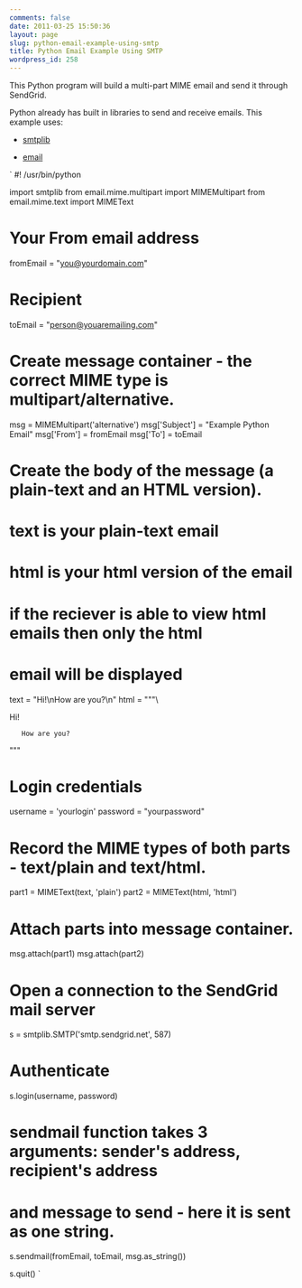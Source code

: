 ```yaml
---
comments: false
date: 2011-03-25 15:50:36
layout: page
slug: python-email-example-using-smtp
title: Python Email Example Using SMTP
wordpress_id: 258
---
```


This Python program will build a multi-part MIME email and send it through SendGrid.

Python already has built in libraries to send and receive emails. This example uses:



	
  * [smtplib](http://docs.python.org/library/smtplib.html)

	
  * [email](http://docs.python.org/library/email.html#module-email)



`
#! /usr/bin/python
 
import smtplib
from email.mime.multipart import MIMEMultipart
from email.mime.text import MIMEText
 
# Your From email address
fromEmail = "you@yourdomain.com"
# Recipient
toEmail = "person@youaremailing.com"
 
# Create message container - the correct MIME type is multipart/alternative.
msg = MIMEMultipart('alternative')
msg['Subject'] = "Example Python Email"
msg['From'] = fromEmail
msg['To'] = toEmail
 
# Create the body of the message (a plain-text and an HTML version).
# text is your plain-text email
# html is your html version of the email
# if the reciever is able to view html emails then only the html
# email will be displayed
text = "Hi!\nHow are you?\n"
html = """\

  
  
    

Hi!  

       How are you?  

    


  

"""
 
# Login credentials
username = 'yourlogin'
password = "yourpassword"

# Record the MIME types of both parts - text/plain and text/html.
part1 = MIMEText(text, 'plain')
part2 = MIMEText(html, 'html')
 
# Attach parts into message container.
msg.attach(part1)
msg.attach(part2)
 
# Open a connection to the SendGrid mail server
s = smtplib.SMTP('smtp.sendgrid.net', 587)
 
# Authenticate
s.login(username, password)
 
# sendmail function takes 3 arguments: sender's address, recipient's address
# and message to send - here it is sent as one string.
s.sendmail(fromEmail, toEmail, msg.as_string())
 
s.quit()
`
